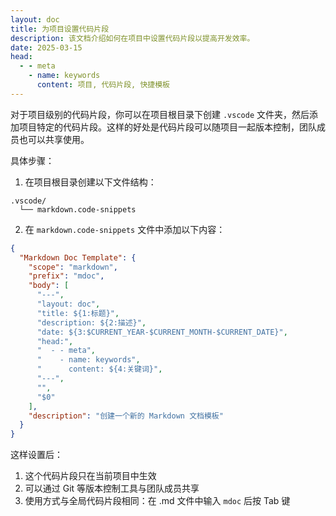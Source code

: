 ```yaml
---
layout: doc
title: 为项目设置代码片段
description: 该文档介绍如何在项目中设置代码片段以提高开发效率。
date: 2025-03-15
head:
  - - meta
    - name: keywords
      content: 项目, 代码片段, 快捷模板
---
```



对于项目级别的代码片段，你可以在项目根目录下创建 `.vscode` 文件夹，然后添加项目特定的代码片段。这样的好处是代码片段可以随项目一起版本控制，团队成员也可以共享使用。

具体步骤：

1. 在项目根目录创建以下文件结构：
```
.vscode/
  └── markdown.code-snippets
```

2. 在 `markdown.code-snippets` 文件中添加以下内容：

```json
{
  "Markdown Doc Template": {
    "scope": "markdown",
    "prefix": "mdoc",
    "body": [
      "---",
      "layout: doc",
      "title: ${1:标题}",
      "description: ${2:描述}",
      "date: ${3:$CURRENT_YEAR-$CURRENT_MONTH-$CURRENT_DATE}",
      "head:",
      "  - - meta",
      "    - name: keywords",
      "      content: ${4:关键词}",
      "---",
      "",
      "$0"
    ],
    "description": "创建一个新的 Markdown 文档模板"
  }
}
```

这样设置后：
1. 这个代码片段只在当前项目中生效
2. 可以通过 Git 等版本控制工具与团队成员共享
3. 使用方式与全局代码片段相同：在 .md 文件中输入 `mdoc` 后按 Tab 键